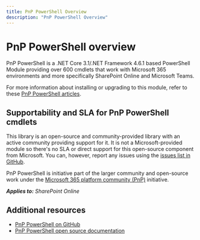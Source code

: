 ```yaml
---
title: PnP PowerShell Overview
description: "PnP PowerShell Overview"
---
```


# PnP PowerShell overview

PnP PowerShell is a .NET Core 3.1/.NET Framework 4.6.1 based PowerShell Module providing over 600 cmdlets that work with Microsoft 365 environments and more specifically SharePoint Online and Microsoft Teams.

For more information about installing or upgrading to this module, refer to these [PnP PowerShell articles](https://pnp.github.io/powershell/articles/index.html).

## Supportability and SLA for PnP PowerShell cmdlets

This library is an open-source and community-provided library with an active community providing support for it. It is not a Microsoft-provided module so there's no SLA or direct support for this open-source component from Microsoft. You can, however, report any issues using the [issues list in GitHub](https://github.com/pnp/powershell/issues).

PnP PowerShell is initiative part of the larger community and open-source work under the [Microsoft 365 platform community (PnP)](https://aka.ms/m365pnp) initiative.

_**Applies to:** SharePoint Online_

## Additional resources
<a name="bk_addresources"> </a>

- [PnP PowerShell on GitHub](https://github.com/pnp/PnP-PowerShell)
- [PnP PowerShell open source documentation](https://pnp.github.io/powershell)
